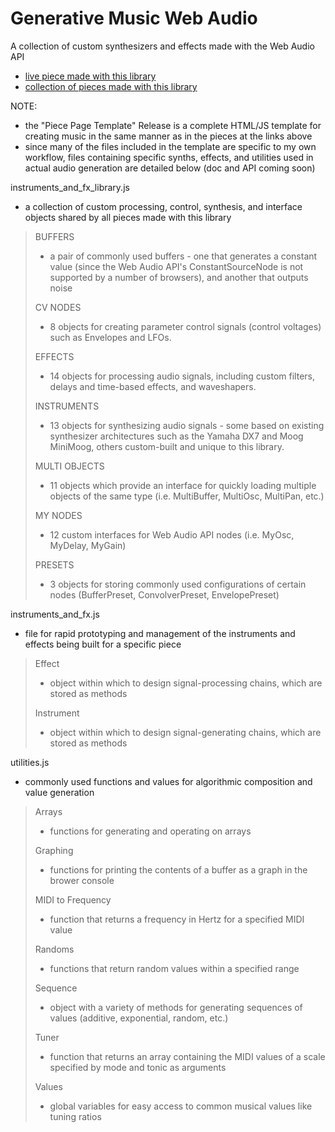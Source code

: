 # Generative Music Web Audio

A collection of custom synthesizers and effects made with the Web Audio API

  - [live piece made with this library](http://paulparoczai.hostingerapp.com/live/community_infinite_offline/community_infinite.html?__cf_chl_jschl_tk__=aae609b14446b8146b4fc487b8eb160d720261d3-1615345578-0-AXt1Gmu9jU9uzzjHQlAzgwjiOVU7p2jG9YFDz9pczrI1nDSwfooKTnFW23q9A3psWoHJvfBWcT0HRuQ5wG_Hp2lREXEcMHd5sUqjNl9-XMPXZppv0ropj2fje_N-biqUtpYpACD8vPSWSGS2GVuxW618X3dHEYLNM_aA8PwSfhAv9sOUmzmxPzCrp-0_R2DKl_IZqxNTiYy_xHRoIW8Y46AY7gA0oMbn5sv5kDVBYAPl3U0HksPrf-vUpLD77oVUf1TPV9t_AI2UCMxmFNZq2ekdvUzypUx3IaMCjubNmLCyhSKwHfmiCAVPjjOjm7cs81rc_Y40MoxW2zU-mf2ynqX7zJ8WuxGqng2Szu6C43rWugkR2ZnPgEQakIEcDZBx29TGsSYjZiKW85Vly3l5_nfZOpjq0tmsPBeSuC4bWxHvsXDwO_E2QqsBbCoqsA9FbRhLLKfy3LqVGD_z8zpwuH4)
  - [collection of pieces made with this library](https://www.paulparoczai.net/#/webaudio/)

NOTE:

- the "Piece Page Template" Release is a complete HTML/JS template for creating music in the same manner as in the pieces at the links above
- since many of the files included in the template are specific to my own workflow, files containing specific synths, effects, and utilities used in actual audio generation are detailed below (doc and API coming soon)

<!-- INSTRUMENTS AND FX LIBRARY.js -->

instruments_and_fx_library.js
  - a collection of custom processing, control, synthesis, and interface objects shared by all pieces made with this library
 
<blockquote>
 
BUFFERS
  - a pair of commonly used buffers - one that generates a constant value (since the Web Audio API's ConstantSourceNode is not supported by a number of browsers), and another that outputs noise

CV NODES
  - 8 objects for creating parameter control signals (control voltages) such as Envelopes and LFOs.
  
EFFECTS
  - 14 objects for processing audio signals, including custom filters, delays and time-based effects, and waveshapers.

INSTRUMENTS
  - 13 objects for synthesizing audio signals - some based on existing synthesizer architectures such as the Yamaha DX7 and Moog MiniMoog, others custom-built and unique to this library.

MULTI OBJECTS
  - 11 objects which provide an interface for quickly loading multiple objects of the same type (i.e. MultiBuffer, MultiOsc, MultiPan, etc.)

MY NODES
  - 12 custom interfaces for Web Audio API nodes (i.e. MyOsc, MyDelay, MyGain)

PRESETS
  - 3 objects for storing commonly used configurations of certain nodes (BufferPreset, ConvolverPreset, EnvelopePreset)

</blockquote>

<!-- INSTRUMENTS AND FX.js -->

instruments_and_fx.js
  - file for rapid prototyping and management of the instruments and effects being built for a specific piece

<blockquote>
  
 Effect
  - object within which to design signal-processing chains, which are stored as methods

 Instrument
  - object within which to design signal-generating chains, which are stored as methods

</blockquote>

<!-- UTILITIES.js -->

utilities.js
  - commonly used functions and values for algorithmic composition and value generation

<blockquote>

Arrays
- functions for generating and operating on arrays

Graphing
- functions for printing the contents of a buffer as a graph in the brower console

MIDI to Frequency
- function that returns a frequency in Hertz for a specified MIDI value

Randoms
- functions that return random values within a specified range

Sequence
- object with a variety of methods for generating sequences of values (additive, exponential, random, etc.)

Tuner
- function that returns an array containing the MIDI values of a scale specified by mode and tonic as arguments

Values
- global variables for easy access to common musical values like tuning ratios
  
</blockquote>
